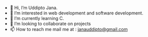 - 👋 Hi, I’m Uddipto Jana.
- 👀 I’m interested in web development and software development.
- 🌱 I’m currently learning C.
- 💞️ I’m looking to collaborate on projects
- 📫 How to reach me mail me at : janauddipto@gmail.com

<!---
uddiptojana10/uddiptojana10 is a ✨ special ✨ repository because its `README.md` (this file) appears on your GitHub profile.
You can click the Preview link to take a look at your changes.
--->
